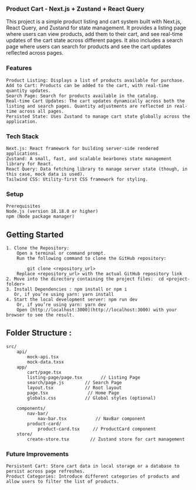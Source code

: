 ### Product Cart - Next.js + Zustand + React Query

This project is a simple product listing and cart system built with Next.js, React Query, and Zustand for state management. It provides a listing page where users can view products, add them to their cart, and see real-time updates of the cart state across different pages. It also includes a search page where users can search for products and see the cart updates reflected across pages.

### Features
    Product Listing: Displays a list of products available for purchase.
    Add to Cart: Products can be added to the cart, with real-time quantity updates.
    Search Page: Search for products available in the catalog.
    Real-time Cart Updates: The cart updates dynamically across both the listing and search pages. Quantity adjustments are reflected in real-time across all pages.
    Persisted State: Uses Zustand to manage cart state globally across the application.

### Tech Stack
    Next.js: React framework for building server-side rendered applications.
    Zustand: A small, fast, and scalable bearbones state management library for React.
    React Query: Data fetching library to manage server state (though, in this case, mock data is used).
    Tailwind CSS: Utility-first CSS framework for styling.

### Setup
    Prerequisites
    Node.js (version 18.18.0 or higher)
    npm (Node package manager)


## Getting Started
    
    1. Clone the Repository:
        Open a terminal or command prompt.
        Run the following command to clone the GitHub repository:
        
            git clone <repository_url>
        Replace <repository_url> with the actual GitHub repository link
    2. Move into the directory containing the project files:  cd <project-folder>
    3. Install Dependencies : npm install or npm i
       Or, if you’re using yarn: yarn install
    4. Start the local development server: npm run dev
        Or, if you’re using yarn: yarn dev
        Open [http://localhost:3000](http://localhost:3000) with your browser to see the result.

## Folder Structure :
    src/
        api/
            mock-api.tsx        
            mock-data.txsx  
        app/
            cart/page.tsx
            listing-page/page.tsx       // Listing Page
            search/page.js        // Search Page
            layout.tsx            // Root layout
            page.tsx               // Home Page
            globals.css           // Global styles (optional)
        
        components/
            nav-bar/
                nav-bar.tsx           // NavBar component
            product-card/
                product-card.tsx     // ProductCard component
        store/
            create-store.tsx        // Zustand store for cart management
            

### Future Improvements
    Persistent Cart: Store cart data in local storage or a database to persist across page refreshes.
    Product Categories: Introduce different categories of products and allow users to filter the list of products.
